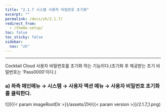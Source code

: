 ```yaml
---
title: "2.1.7 시스템 사용자 비밀번호 초기화"
excerpt: ""
permalink: /docs/zh/2.1.7/
redirect_from:
  - /theme-setup/
toc: false
toc_sticky: false
sidebar:
  nav: "zh"
---
```


---

Cocktail Cloud 사용자 비밀번호를 초기화 하는 기능이다.\(초기화 후 제공받는 초기 비밀번호는 'Pass0000'이다.\)

### a\)  좌측 메인메뉴 → 시스템 → 사용자 액션 메뉴 → 사용자 비밀번호 초기화를 클릭한다.
![]({{< param imageRootDir >}}/assets/ZH/{{< param version >}}/2.1.7_1.png)
